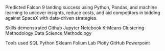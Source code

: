 Predicted Falcon 9 landing success using Python, Pandas, and machine learning to uncover insights, reduce costs, and aid competitors in bidding against SpaceX with data-driven strategies.

Skills demonstrated
Github
Jupyter Notebook
K-Means Clustering
Methodology
Data Science Methodology

Tools used
SQL
Python
Sklearn
Folium Lab
Plotly
GitHub
Powerpoint
